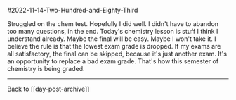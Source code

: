 #2022-11-14-Two-Hundred-and-Eighty-Third

Struggled on the chem test.  Hopefully I did well.  I didn't have to abandon too many questions, in the end.  Today's chemistry lesson is stuff I think I understand already.  Maybe the final will be easy.  Maybe I won't take it.  I believe the rule is that the lowest exam grade is dropped.  If my exams are all satisfactory, the final can be skipped, because it's just another exam.  It's an opportunity to replace a bad exam grade.  That's how this semester of chemistry is being graded.

---
Back to [[day-post-archive]]